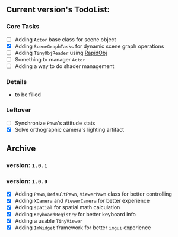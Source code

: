 ## Current version's TodoList:

### Core Tasks

- [ ] Adding `Actor` base class for scene object
- [x] Adding `SceneGraphTasks` for dynamic scene graph operations
- [ ] Adding `TinyObjReader` using [RapidObj](https://github.com/guybrush77/rapidobj)
- [ ] Something to manager `Actor`
- [ ] Adding a way to do shader management

### Details

- to be filled

### Leftover

- [ ] Synchronize `Pawn`'s attitude stats
- [x] Solve orthographic camera's lighting artifact

## Archive

### version: `1.0.1`


### version: `1.0.0`

- [x] Adding `Pawn`, `DefaultPawn`, `ViewerPawn` class for better controlling
- [x] Adding `XCamera` and `ViewerCamera` for better experience
- [x] Adding `spatial` for spatial math calculation
- [x] Adding `KeyboardRegistry` for better keyboard info
- [X] Adding a usable `TinyViewer`
- [X] Adding `ImWidget` framework for better `imgui` experience
